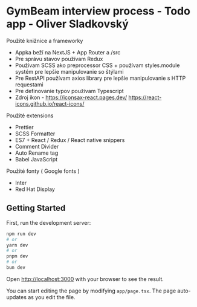 # GymBeam interview process - Todo app - Oliver Sladkovský

Použité knižnice a frameworky

- Appka beží na NextJS + App Router a /src 
- Pre správu stavov používam Redux
- Používam SCSS ako preprocessor CSS + používam styles.module systém pre lepšie manipulovanie so štýlami
- Pre RestAPI používam axios library pre lepšie manipulovanie s HTTP requestami
- Pre definovanie typov používam Typescript
- Zdroj ikon - https://iconsax-react.pages.dev/  https://react-icons.github.io/react-icons/

Použité extensions 

- Prettier
- SCSS Formatter
- ES7 + React / Redux / React native snippers
- Comment Divider
- Auto Rename tag
- Babel JavaScript

Použité fonty ( Google fonts )

- Inter
- Red Hat Display

## Getting Started

First, run the development server:

```bash
npm run dev
# or
yarn dev
# or
pnpm dev
# or
bun dev
```

Open [http://localhost:3000](http://localhost:3000) with your browser to see the result.

You can start editing the page by modifying `app/page.tsx`. The page auto-updates as you edit the file.
